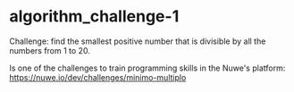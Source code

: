 # algorithm_challenge-1
Challenge: find the smallest positive number that is divisible by all the numbers from 1 to 20.

Is one of the challenges to train programming skills in the Nuwe's platform: https://nuwe.io/dev/challenges/minimo-multiplo
